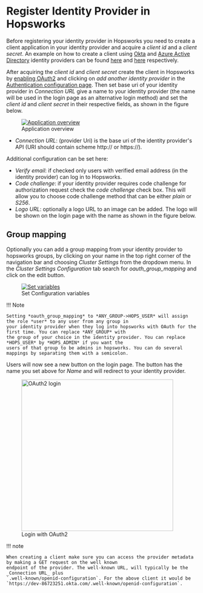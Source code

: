 # Register Identity Provider in Hopsworks

Before registering your identity provider in Hopsworks you need to create a client application in your identity provider and 
acquire a _client id_ and a _client secret_. An example on how to create a client using [Okta](https://www.okta.com/)
and [Azure Active Directory](https://portal.azure.com/#blade/Microsoft_AAD_IAM/ActiveDirectoryMenuBlade/Overview) 
identity providers can be found [here](./create-okta-client.md) and [here](./create-azure-client.md) respectively.

After acquiring the _client id_ and _client secret_ create the client in Hopsworks by [enabling OAuth2](../auth.md)
and clicking on _add another identity provider_ in the [Authentication configuration page](../auth.md). Then set 
base uri of your identity provider in _Connection URL_ give a name to your identity provider (the name will be used 
in the login page as an alternative login method) and set the _client id_ and _client secret_ in their respective 
fields,  as shown in the figure below.

<figure>
  <a  href="../../../assets/images/admin/oauth2/register-app.png">
    <img src="../../../assets/images/admin/oauth2/register-app.png" alt="Application overview" />
  </a>
  <figcaption>Application overview</figcaption>
</figure>

- _Connection URL_: (provider Uri) is the base uri of the identity provider's API (URI should contain scheme http:// or 
  https://). 

Additional configuration can be set here:

- _Verify email_: if checked only users with verified email address (in the identity provider) can log in to Hopsworks. 
- _Code challenge_: if your identity provider requires code challenge for authorization request check 
  the _code challenge_ check box. This will allow you to choose code challenge method that can be either _plain_ or 
  _S256_.
- _Logo URL_: optionally a logo URL to an image can be added. The logo will be shown on the login page with the name 
  as shown in the figure below.

## Group mapping
Optionally you can add a group mapping from your identity provider to hopsworks groups, by clicking on your name in the 
top right corner of the navigation bar and choosing *Cluster Settings* from the dropdown menu. In the *Cluster 
Settings* _Configuration_ tab search for _oauth\_group\_mapping_ and click on the edit button.

  <figure>
    <a  href="../../../assets/images/admin/oauth2/sso/oauth-group-mapping.png">
      <img src="../../../assets/images/admin/oauth2/sso/oauth-group-mapping.png" alt="Set variables">
    </a>
    <figcaption>Set Configuration variables</figcaption>
  </figure>

!!! Note

    Setting *oauth_group_mapping* to *ANY_GROUP->HOPS_USER* will assign the role *user* to any user from any group in 
    your identity provider when they log into hopsworks with OAuth for the first time. You can replace *ANY_GROUP* with 
    the group of your choice in the identity provider. You can replace *HOPS_USER* by *HOPS_ADMIN* if you want the 
    users of that group to be admins in hopsworks. You can do several mappings by separating them with a semicolon.

Users will now see a new button on the login page. The button has the name you set above for _Name_ and will 
redirect to your identity provider.

  <figure>
    <a  href="../../../assets/images/auth/oauth2.png">
      <img width="400px" src="../../../assets/images/auth/oauth2.png" alt="OAuth2 login" />
    </a>
    <figcaption>Login with OAuth2</figcaption>
  </figure>

!!! note

    When creating a client make sure you can access the provider metadata by making a GET request on the well known 
    endpoint of the provider. The well-known URL, will typically be the _Connection URL_ plus 
    `.well-known/openid-configuration`. For the above client it would be 
    `https://dev-86723251.okta.com/.well-known/openid-configuration`.